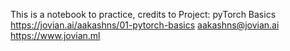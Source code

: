 This is a notebook to practice, credits to 
Project: pyTorch Basics 
https://jovian.ai/aakashns/01-pytorch-basics
aakashns@jovian.ai
https://www.jovian.ml
